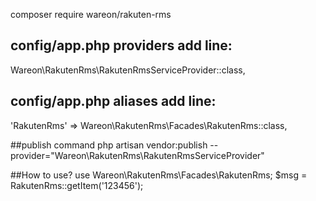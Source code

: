 composer require wareon/rakuten-rms

## config/app.php  providers  add line:
Wareon\RakutenRms\RakutenRmsServiceProvider::class,

## config/app.php aliases  add line:
'RakutenRms' => Wareon\RakutenRms\Facades\RakutenRms::class,

##publish command
php artisan vendor:publish --provider="Wareon\RakutenRms\RakutenRmsServiceProvider" 

##How to use?
use Wareon\RakutenRms\Facades\RakutenRms;
$msg = RakutenRms::getItem('123456');
